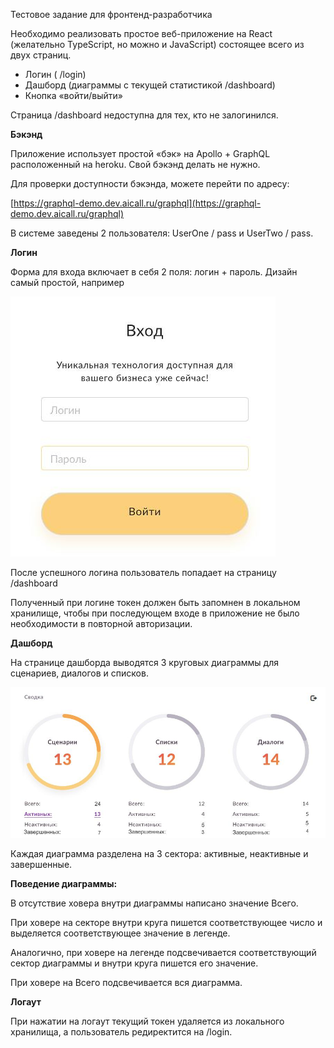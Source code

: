 Тестовое задание для фронтенд-разработчика

Необходимо реализовать простое веб-приложение на React (желательно TypeScript, но можно и JavaScript) состоящее всего из двух страниц.

- Логин ( /login)
- Дашборд (диаграммы с текущей статистикой /dashboard)
- Кнопка «войти/выйти»

Страница /dashboard недоступна для тех, кто не залогинился.

**Бэкэнд**

Приложение использует простой «бэк» на Apollo + GraphQL расположенный на heroku. Свой бэкэнд делать не нужно.

Для проверки доступности бэкэнда, можете перейти по адресу:

[https://graphql-demo.dev.aicall.ru/graphql](https://graphql-demo.dev.aicall.ru/graphql)

В системе заведены 2 пользователя: UserOne / pass и UserTwo / pass.

**Логин**

Форма для входа включает в себя 2 поля: логин + пароль. Дизайн самый простой, например

![](public/login.jpg?raw=true)

После успешного логина пользователь попадает на страницу /dashboard

Полученный при логине токен должен быть запомнен в локальном хранилище, чтобы при последующем входе в приложение не было необходимости в повторной авторизации.

**Дашборд**

На странице дашборда выводятся 3 круговых диаграммы для сценариев, диалогов и списков.

![](public/dashboard.jpg?raw=true)

Каждая диаграмма разделена на 3 сектора: активные, неактивные и завершенные.

**Поведение диаграммы:**

В отсутствие ховера внутри диаграммы написано значение Всего.

При ховере на секторе внутри круга пишется соответствующее число и выделяется соответствующее значение в легенде.

Аналогично, при ховере на легенде подсвечивается соответствующий сектор диаграммы и внутри круга пишется его значение.

При ховере на Всего подсвечивается вся диаграмма.

**Логаут**

При нажатии на логаут текущий токен удаляется из локального хранилища, а пользователь редиректится на /login.
